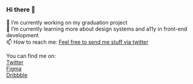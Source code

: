 ### Hi there 👋

🔭 I’m currently working on my graduation project<br>
🌱 I’m currently learning more about design systems and a11y in front-end development<br>
📫 How to reach me: [Feel free to send me stuff via twitter](https://twitter.com/lorenzodelijser)

You can find me on:<br>
[Twitter](https://twitter.com/lorenzodelijser)<br>
[Figma](https://www.figma.com/@lorenzo)<br>
[Dribbble](https://dribbble.com/lorenzodelijser)
